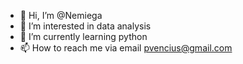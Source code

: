 - 👋 Hi, I’m @Nemiega
- 👀 I’m interested in data analysis
- 🌱 I’m currently learning python
- 📫 How to reach me via email pvencius@gmail.com

<!---
Nemiega/Nemiega is a ✨ special ✨ repository because its `README.md` (this file) appears on your GitHub profile.
You can click the Preview link to take a look at your changes.
--->
